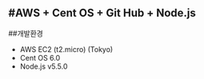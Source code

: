 #AWS + Cent OS + Git Hub + Node.js
--

##개발환경
- AWS EC2 (t2.micro) (Tokyo)
- Cent OS 6.0
- Node.js v5.5.0


